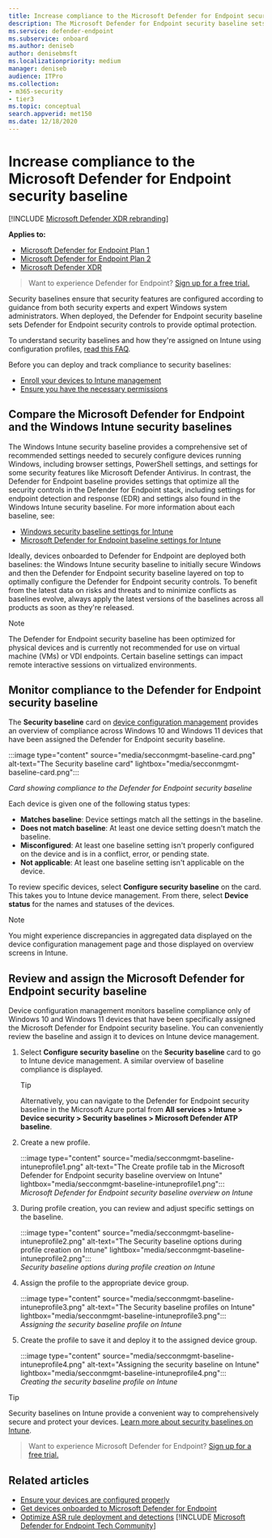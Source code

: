 ```yaml
---
title: Increase compliance to the Microsoft Defender for Endpoint security baseline
description: The Microsoft Defender for Endpoint security baseline sets security controls to provide optimal protection.
ms.service: defender-endpoint
ms.subservice: onboard
ms.author: deniseb
author: denisebmsft
ms.localizationpriority: medium
manager: deniseb
audience: ITPro
ms.collection: 
- m365-security
- tier3
ms.topic: conceptual
search.appverid: met150
ms.date: 12/18/2020
---
```


# Increase compliance to the Microsoft Defender for Endpoint security baseline

[!INCLUDE [Microsoft Defender XDR rebranding](../includes/microsoft-defender.md)]

**Applies to:**
- [Microsoft Defender for Endpoint Plan 1](microsoft-defender-endpoint.md)
- [Microsoft Defender for Endpoint Plan 2](microsoft-defender-endpoint.md)
- [Microsoft Defender XDR](/defender-xdr)

> Want to experience Defender for Endpoint? [Sign up for a free trial.](https://signup.microsoft.com/create-account/signup?products=7f379fee-c4f9-4278-b0a1-e4c8c2fcdf7e&ru=https://aka.ms/MDEp2OpenTrial?ocid=docs-wdatp-onboardconfigure-abovefoldlink)

Security baselines ensure that security features are configured according to guidance from both security experts and expert Windows system administrators. When deployed, the Defender for Endpoint security baseline sets Defender for Endpoint security controls to provide optimal protection.

To understand security baselines and how they're assigned on Intune using configuration profiles, [read this FAQ](/intune/security-baselines#q--a).

Before you can deploy and track compliance to security baselines:

- [Enroll your devices to Intune management](configure-machines.md#enroll-devices-to-intune-management)
- [Ensure you have the necessary permissions](configure-machines.md#obtain-required-permissions)

## Compare the Microsoft Defender for Endpoint and the Windows Intune security baselines

The Windows Intune security baseline provides a comprehensive set of recommended settings needed to securely configure devices running Windows, including browser settings, PowerShell settings, and settings for some security features like Microsoft Defender Antivirus. In contrast, the Defender for Endpoint baseline provides settings that optimize all the security controls in the Defender for Endpoint stack, including settings for endpoint detection and response (EDR) and settings also found in the Windows Intune security baseline. For more information about each baseline, see:

- [Windows security baseline settings for Intune](/intune/security-baseline-settings-windows)
- [Microsoft Defender for Endpoint baseline settings for Intune](/intune/security-baseline-settings-defender-atp)

Ideally, devices onboarded to Defender for Endpoint are deployed both baselines: the Windows Intune security baseline to initially secure Windows and then the Defender for Endpoint security baseline layered on top to optimally configure the Defender for Endpoint security controls. To benefit from the latest data on risks and threats and to minimize conflicts as baselines evolve, always apply the latest versions of the baselines across all products as soon as they're released.

> [!NOTE]
> The Defender for Endpoint security baseline has been optimized for physical devices and is currently not recommended for use on virtual machine (VMs) or VDI endpoints. Certain baseline settings can impact remote interactive sessions on virtualized environments.

## Monitor compliance to the Defender for Endpoint security baseline

The **Security baseline** card on [device configuration management](configure-machines.md) provides an overview of compliance across Windows 10 and Windows 11 devices that have been assigned the Defender for Endpoint security baseline.

:::image type="content" source="media/secconmgmt-baseline-card.png" alt-text="The Security baseline card" lightbox="media/secconmgmt-baseline-card.png":::

*Card showing compliance to the Defender for Endpoint security baseline*

Each device is given one of the following status types:

- **Matches baseline**: Device settings match all the settings in the baseline.
- **Does not match baseline**: At least one device setting doesn't match the baseline.
- **Misconfigured**: At least one baseline setting isn't properly configured on the device and is in a conflict, error, or pending state.
- **Not applicable**: At least one baseline setting isn't applicable on the device.

To review specific devices, select **Configure security baseline** on the card. This takes you to Intune device management. From there, select **Device status** for the names and statuses of the devices.

> [!NOTE]
> You might experience discrepancies in aggregated data displayed on the device configuration management page and those displayed on overview screens in Intune.

## Review and assign the Microsoft Defender for Endpoint security baseline

Device configuration management monitors baseline compliance only of Windows 10 and Windows 11 devices that have been specifically assigned the Microsoft Defender for Endpoint security baseline. You can conveniently review the baseline and assign it to devices on Intune device management.

1. Select **Configure security baseline** on the **Security baseline** card to go to Intune device management. A similar overview of baseline compliance is displayed.

   > [!TIP]
   > Alternatively, you can navigate to the Defender for Endpoint security baseline in the Microsoft Azure portal from **All services > Intune > Device security > Security baselines > Microsoft Defender ATP baseline**.

2. Create a new profile.

   :::image type="content" source="media/secconmgmt-baseline-intuneprofile1.png" alt-text="The Create profile tab in the Microsoft Defender for Endpoint security baseline overview on Intune" lightbox="media/secconmgmt-baseline-intuneprofile1.png":::<br>
   *Microsoft Defender for Endpoint security baseline overview on Intune*

3. During profile creation, you can review and adjust specific settings on the baseline.

   :::image type="content" source="media/secconmgmt-baseline-intuneprofile2.png" alt-text="The Security baseline options during profile creation on Intune" lightbox="media/secconmgmt-baseline-intuneprofile2.png":::<br>
   *Security baseline options during profile creation on Intune*

4. Assign the profile to the appropriate device group.

   :::image type="content" source="media/secconmgmt-baseline-intuneprofile3.png" alt-text="The Security baseline profiles on Intune" lightbox="media/secconmgmt-baseline-intuneprofile3.png":::<br>
   *Assigning the security baseline profile on Intune*

5. Create the profile to save it and deploy it to the assigned device group.

   :::image type="content" source="media/secconmgmt-baseline-intuneprofile4.png" alt-text="Assigning the security baseline on Intune" lightbox="media/secconmgmt-baseline-intuneprofile4.png":::<br>
   *Creating the security baseline profile on Intune*

> [!TIP]
> Security baselines on Intune provide a convenient way to comprehensively secure and protect your devices. [Learn more about security baselines on Intune](/intune/security-baselines).

> Want to experience Microsoft Defender for Endpoint? [Sign up for a free trial.](https://signup.microsoft.com/create-account/signup?products=7f379fee-c4f9-4278-b0a1-e4c8c2fcdf7e&ru=https://aka.ms/MDEp2OpenTrial?ocid=docs-wdatp-onboardconfigure-belowfoldlink)

## Related articles

- [Ensure your devices are configured properly](configure-machines.md)
- [Get devices onboarded to Microsoft Defender for Endpoint](configure-machines-onboarding.md)
- [Optimize ASR rule deployment and detections](configure-machines-asr.md)
[!INCLUDE [Microsoft Defender for Endpoint Tech Community](../includes/defender-mde-techcommunity.md)]
